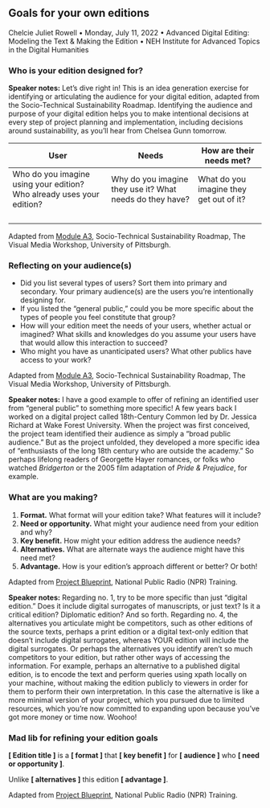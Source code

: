 ## Goals for your own editions

Chelcie Juliet Rowell • Monday, July 11, 2022 • Advanced Digital Editing: Modeling the Text & Making the Edition • NEH Institute for Advanced Topics in the Digital Humanities

### Who is your edition designed for?

**Speaker notes:**
Let’s dive right in!
This is an idea generation exercise for identifying or articulating the audience for your digital edition, adapted from the Socio-Technical Sustainability Roadmap.
Identifying the audience and purpose of your digital edition helps you to make intentional decisions at every step of project planning and implementation, including decisions around sustainability, as you’ll hear from Chelsea Gunn tomorrow.

| User        | Needs    | How are their needs met? |
|--------------|-----------|------------|
| Who do you imagine using your edition? Who already uses your edition? | Why do you imagine they use it? What needs do they have? | What do you imagine they get out of it? |
| | | |
| | | |
| | | |
| | | |

Adapted from [Module A3](https://sites.haa.pitt.edu/sustainabilityroadmap/a3-audience), Socio-Technical Sustainability Roadmap, The Visual Media Workshop, University of Pittsburgh.

### Reflecting on your audience(s)

- Did you list several types of users? Sort them into primary and secondary. Your primary audience(s) are the users you’re intentionally designing for.
- If you listed the “general public,” could you be more specific about the types of people you feel constitute that group?
- How will your edition meet the needs of your users, whether actual or imagined? What skills and knowledges do you assume your users have that would allow this interaction to succeed?
- Who might you have as unanticipated users? What other publics have access to your work?

Adapted from [Module A3](https://sites.haa.pitt.edu/sustainabilityroadmap/a3-audience), Socio-Technical Sustainability Roadmap, The Visual Media Workshop, University of Pittsburgh.

**Speaker notes:**
I have a good example to offer of refining an identified user from “general public” to something more specific!
A few years back I worked on a digital project called 18th-Century Common led by Dr. Jessica Richard at Wake Forest University.
When the project was first conceived, the project team identified their audience as simply a “broad public audience.”
But as the project unfolded, they developed a more specific idea of “enthusiasts of the long 18th century who are outside the academy.”
So perhaps lifelong readers of Georgette Hayer romances, or folks who watched *Bridgerton* or the 2005 film adaptation of *Pride & Prejudice*, for example. 

### What are you making?

1. **Format.** What format will your edition take? What features will it include?
2. **Need or opportunity.** What might your audience need from your edition and why?
3. **Key benefit.** How might your edition address the audience needs?
4. **Alternatives.** What are alternate ways the audience might have this need met?
5. **Advantage.** How is your edition’s approach different or better? Or both!

Adapted from [Project Blueprint](https://training.npr.org/2018/05/07/a-blueprint-for-planning-storytelling-projects), National Public Radio (NPR) Training.

**Speaker notes:**
Regarding no. 1, try to be more specific than just “digital edition.”
Does it include digital surrogates of manuscripts, or just text?
Is it a critical edition? Diplomatic edition? And so forth.
Regarding no. 4, the alternatives you articulate might be competitors, such as other editions of the source texts, perhaps a print edition or a digital text-only edition that doesn’t include digital surrogates, whereas YOUR edition will include the digital surrogates.
Or perhaps the alternatives you identify aren’t so much competitors to your edition, but rather other ways of accessing the information.
For example, perhaps an alternative to a published digital edition, is to encode the text and perform queries using xpath locally on your machine, without making the edition publicly to viewers in order for them to perform their own interpretation.
In this case the alternative is like a more minimal version of your project, which you pursued due to limited resources, which you’re now committed to expanding upon because you’ve got more money or time now. Woohoo!

### Mad lib for refining your edition goals

**[ Edition title ]** is a **[ format ]** that **[ key benefit ]** for **[ audience ]** who **[ need or opportunity ]**.

Unlike **[ alternatives ]** this edition **[ advantage ]**.

Adapted from [Project Blueprint](https://training.npr.org/2018/05/07/a-blueprint-for-planning-storytelling-projects), National Public Radio (NPR) Training.
